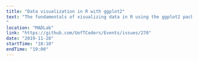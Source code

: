 ```yaml
---
title: "Data visualization in R with ggplot2"
text: "The fundamentals of visualizing data in R using the ggplot2 package.
"
location: "MADLab"
link: "https://github.com/UofTCoders/Events/issues/270"
date: "2019-11-28"
startTime: "18:10"
endTime: "19:00"
---
```

